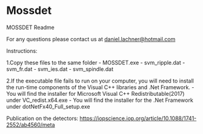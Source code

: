 # Mossdet
MOSSDET Readme

For any questions please contact us at daniel.lachner@hotmail.com

Instructions:

1.Copy these files to the same folder
	- MOSSDET.exe 
	- svm_ripple.dat
	- svm_fr.dat
	- svm_ies.dat
	- svm_spindle.dat

2.If the executable file fails to run on your computer, you will need to install the run-time components of the Visual C++ libraries and .Net Framework.
	- You will find the installer for Microsoft Visual C++ Redistributable(2017) under VC_redist.x64.exe
	- You will find the installer for the .Net Framework under dotNetFx40_Full_setup.exe

Publication on the detectors: https://iopscience.iop.org/article/10.1088/1741-2552/ab4560/meta
